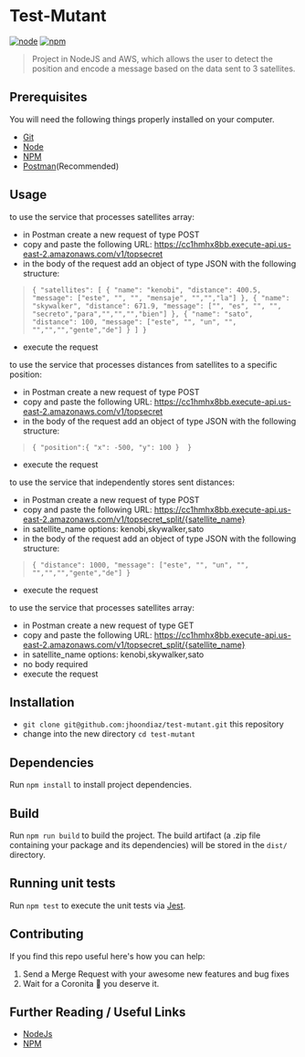 # Test-Mutant

[![node](https://img.shields.io/badge/node-v16.9.1-yellow.svg)](https://nodejs.org)
[![npm](https://img.shields.io/badge/npm-v8.1.0-red.svg)](https://www.npmjs.com/)

>Project in NodeJS and AWS, which allows the user to detect the position and encode a message based on the data sent to 3 satellites.


## Prerequisites

You will need the following things properly installed on your computer.

* [Git](http://git-scm.com/)
* [Node](https://nodejs.org)
* [NPM](hhttps://www.npmjs.com/)
* [Postman](https://www.postman.com/downloads/)(Recommended)

## Usage

to use the service that processes satellites array:
  * in Postman create a new request of type POST
  * copy and paste the following URL: https://cc1hmhx8bb.execute-api.us-east-2.amazonaws.com/v1/topsecret
  * in the body of the request add an object of type JSON with the following structure: 
  >`{
    "satellites": [
        {
            "name": "kenobi",
            "distance": 400.5,
            "message": ["este", "", "", "mensaje", "","","la"]
        },
        {
            "name": "skywalker",
            "distance": 671.9,
            "message": ["", "es", "", "", "secreto","para","","","","bien"]
        },
        {
            "name": "sato",
            "distance": 100,
            "message": ["este", "", "un", "", "","","","gente","de"]
        }
    ]
}`
  * execute the request

to use the service that processes distances from satellites to a specific position:
  * in Postman create a new request of type POST
  * copy and paste the following URL: https://cc1hmhx8bb.execute-api.us-east-2.amazonaws.com/v1/topsecret
  * in the body of the request add an object of type JSON with the following structure: 
  >`{
    "position":{
        "x": -500,
        "y": 100
    } 
}`
  * execute the request


to use the service that independently stores sent distances:
  * in Postman create a new request of type POST
  * copy and paste the following URL: https://cc1hmhx8bb.execute-api.us-east-2.amazonaws.com/v1/topsecret_split/{satellite_name}
  * in satellite_name options: kenobi,skywalker,sato
  * in the body of the request add an object of type JSON with the following structure: 
  >`{
    "distance": 1000,
    "message": ["este", "", "un", "", "","","","gente","de"]
}`
  * execute the request


to use the service that processes satellites array:
  * in Postman create a new request of type GET
  * copy and paste the following URL: https://cc1hmhx8bb.execute-api.us-east-2.amazonaws.com/v1/topsecret_split/{satellite_name}
  * in satellite_name options: kenobi,skywalker,sato
  * no body required
  * execute the request

## Installation

* `git clone git@github.com:jhoondiaz/test-mutant.git` this repository
* change into the new directory `cd test-mutant`

## Dependencies

Run `npm install` to install project dependencies.

## Build

Run `npm run build` to build the project. The build artifact (a .zip file containing your package and its dependencies) will be stored in the `dist/` directory.

## Running unit tests

Run `npm test` to execute the unit tests via [Jest](https://jestjs.io/).

## Contributing

If you find this repo useful here's how you can help:

1. Send a Merge Request with your awesome new features and bug fixes
2. Wait for a Coronita :beer: you deserve it.

## Further Reading / Useful Links

* [NodeJs](https://nodejs.org/en/about/)
* [NPM](https://www.npmjs.com/)
